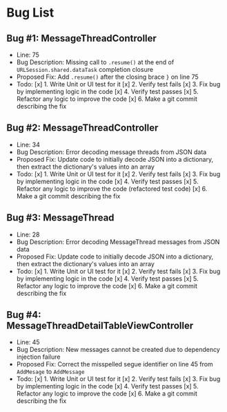 #  Bug List

## Bug #1: MessageThreadController

* Line: 75
* Bug Description: Missing call to `.resume()` at the end of `URLSession.shared.dataTask` completion closure
* Proposed Fix: Add `.resume()` after the closing brace `}` on line 75
* Todo:
    [x] 1. Write Unit or UI test for it
    [x] 2. Verify test fails
    [x] 3. Fix bug by implementing logic in the code
    [x] 4. Verify test passes
    [x] 5. Refactor any logic to improve the code
    [x] 6. Make a git commit describing the fix


## Bug #2: MessageThreadController

* Line: 34
* Bug Description: Error decoding message threads from JSON data
* Proposed Fix: Update code to initially decode JSON into a dictionary, then extract the dictionary's values into an array
* Todo:
    [x] 1. Write Unit or UI test for it
    [x] 2. Verify test fails
    [x] 3. Fix bug by implementing logic in the code
    [x] 4. Verify test passes
    [x] 5. Refactor any logic to improve the code (refactored test code)
    [x] 6. Make a git commit describing the fix


## Bug #3: MessageThread

* Line: 28
* Bug Description: Error decoding MessageThread messages from JSON data
* Proposed Fix: Update code to initially decode JSON into a dictionary, then extract the dictionary's values into an array
* Todo:
    [x] 1. Write Unit or UI test for it
    [x] 2. Verify test fails
    [x] 3. Fix bug by implementing logic in the code
    [x] 4. Verify test passes
    [x] 5. Refactor any logic to improve the code
    [x] 6. Make a git commit describing the fix


## Bug #4: MessageThreadDetailTableViewController

* Line: 45
* Bug Description: New messages cannot be created due to dependency injection failure
* Proposed Fix: Correct the misspelled segue identifier on line 45 from `AddMesage` to `AddMessage`
* Todo:
    [x] 1. Write Unit or UI test for it
    [x] 2. Verify test fails
    [x] 3. Fix bug by implementing logic in the code
    [x] 4. Verify test passes
    [x] 5. Refactor any logic to improve the code
    [x] 6. Make a git commit describing the fix

